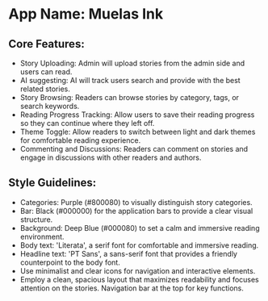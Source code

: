 # **App Name**: Muelas Ink

## Core Features:

- Story Uploading: Admin will upload stories from the admin side and users can read.
- AI suggesting: AI will track users search and provide with the best related stories.
- Story Browsing: Readers can browse stories by category, tags, or search keywords.
- Reading Progress Tracking: Allow users to save their reading progress so they can continue where they left off.
- Theme Toggle: Allow readers to switch between light and dark themes for comfortable reading experience.
- Commenting and Discussions: Readers can comment on stories and engage in discussions with other readers and authors.

## Style Guidelines:

- Categories: Purple (#800080) to visually distinguish story categories.
- Bar: Black (#000000) for the application bars to provide a clear visual structure.
- Background: Deep Blue (#000080) to set a calm and immersive reading environment.
- Body text: 'Literata', a serif font for comfortable and immersive reading.
- Headline text: 'PT Sans', a sans-serif font that provides a friendly counterpoint to the body font.
- Use minimalist and clear icons for navigation and interactive elements.
- Employ a clean, spacious layout that maximizes readability and focuses attention on the stories. Navigation bar at the top for key functions.